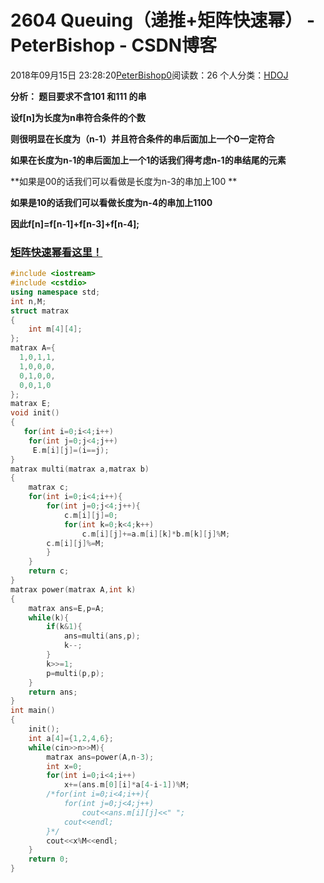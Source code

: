 # 2604 Queuing（递推+矩阵快速幂） - PeterBishop - CSDN博客





2018年09月15日 23:28:20[PeterBishop0](https://me.csdn.net/qq_40061421)阅读数：26
个人分类：[HDOJ](https://blog.csdn.net/qq_40061421/article/category/7502192)









**分析： 题目要求不含101 和111 的串**

**设f[n]为长度为n串符合条件的个数**

**则很明显在长度为（n-1）并且符合条件的串后面加上一个0一定符合**

**如果在长度为n-1的串后面加上一个1的话我们得考虑n-1的串结尾的元素**

**如果是00的话我们可以看做是长度为n-3的串加上100 **

**如果是10的话我们可以看做长度为n-4的串加上1100**

**因此f[n]=f[n-1]+f[n-3]+f[n-4];**

### [矩阵快速幂看这里！](https://blog.csdn.net/qq_40061421/article/details/82625338)

```cpp
#include <iostream>
#include <cstdio>
using namespace std;
int n,M;
struct matrax
{
    int m[4][4];
};
matrax A={
  1,0,1,1,
  1,0,0,0,
  0,1,0,0,
  0,0,1,0
};
matrax E;
void init()
{
   for(int i=0;i<4;i++)
    for(int j=0;j<4;j++)
     E.m[i][j]=(i==j);
}
matrax multi(matrax a,matrax b)
{
    matrax c;
    for(int i=0;i<4;i++){
        for(int j=0;j<4;j++){
            c.m[i][j]=0;
            for(int k=0;k<4;k++)
                c.m[i][j]+=a.m[i][k]*b.m[k][j]%M;
        c.m[i][j]%=M;
        }
    }
    return c;
}
matrax power(matrax A,int k)
{
    matrax ans=E,p=A;
    while(k){
        if(k&1){
            ans=multi(ans,p);
            k--;
        }
        k>>=1;
        p=multi(p,p);
    }
    return ans;
}
int main()
{
    init();
    int a[4]={1,2,4,6};
    while(cin>>n>>M){
        matrax ans=power(A,n-3);
        int x=0;
        for(int i=0;i<4;i++)
            x+=(ans.m[0][i]*a[4-i-1])%M;
        /*for(int i=0;i<4;i++){
            for(int j=0;j<4;j++)
                cout<<ans.m[i][j]<<" ";
            cout<<endl;
        }*/
        cout<<x%M<<endl;
    }
    return 0;
}
```






